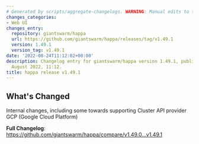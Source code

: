 ```yaml
---
# Generated by scripts/aggregate-changelogs. WARNING: Manual edits to this files will be overwritten.
changes_categories:
- Web UI
changes_entry:
  repository: giantswarm/happa
  url: https://github.com/giantswarm/happa/releases/tag/v1.49.1
  version: 1.49.1
  version_tag: v1.49.1
date: '2022-08-24T11:12:02+00:00'
description: Changelog entry for giantswarm/happa version 1.49.1, published on 24
  August 2022, 11:12.
title: happa release v1.49.1
---
```


<!-- Release notes generated using configuration in .github/release.yml at main -->

## What's Changed
Internal changes, including some towards supporting Cluster API provider GCP (Google Cloud Platform)

**Full Changelog**: https://github.com/giantswarm/happa/compare/v1.49.0...v1.49.1
